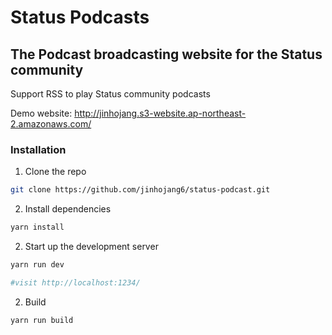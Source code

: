 # Status Podcasts

The Podcast broadcasting website for the Status community
---

Support RSS to play Status community podcasts

Demo website: http://jinhojang.s3-website.ap-northeast-2.amazonaws.com/

### Installation

1. Clone the repo

```sh
git clone https://github.com/jinhojang6/status-podcast.git
```

2. Install dependencies

```sh
yarn install
```

2. Start up the development server

```sh
yarn run dev

#visit http://localhost:1234/
```

2. Build

```sh
yarn run build
```
